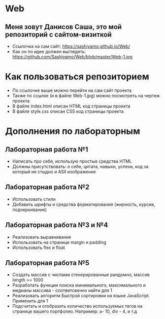 # Web
## Меня зовут Данисов Саша, это мой репозиторий с сайтом-визиткой
+ Ссылочка на сам сайт: https://sashiyamo.github.io/Web/
+ Как он по идее должен выглядеть: https://github.com/Sashiyamo/Web/blob/master/Web-1.jpg

# Как пользоваться репозиторием 
+ По ссылочке выше можно перейти на сам сайт проекта
+ Также по ссылке (и в файле Web-1.jpg) можно посмотреть на чертеж проекта
+ В файле index.html описан HTML код страницы проекта
+ В файле style.css описан CSS код страницы проекта

# Дополнения по лабораторным
## Лабораторная работа №1
+ Написать про себя, использую простые средства HTML
+ Должны присутствовать: о себе, цитата, навыки, успехи, код за который не стыдно и ASII изображение

## Лабораторная работа №2
+ Использовать стили
+ Добавить шрифты и средства форматирования (жирность, курсив, подчеркивание)

## Лабораторная работа №3 и №4
+ Реализовать выравнивание
+ Использовать на странице margin и padding
+ Использовать flex и float 

## Лабораторная работа №5
+ Создать массив с числами сгенерированные рандомно, массив length >= 1000
+ Разработать функции поиска минимального, максимального и медианы массива - соответсвенно найти для 1
+ Реализовать алгоритм Быстрой сортировки на языке JavaScript. Применить для 1
+ Подсчитать и отобразить количество используемых тегов на странице вашего портфолио. Например: а- 10, div - 4, и т.д

